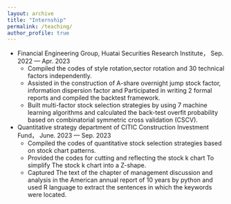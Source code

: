 ```yaml
---
layout: archive
title: "Internship"
permalink: /teaching/
author_profile: true
---
```

* Financial Engineering Group, Huatai Securities Research Institute，	Sep. 2022 — Apr. 2023
  *	Compiled the codes of style rotation,sector rotation and 30 technical factors independently.
  *	Assisted in the construction of A-share overnight jump stock factor, information dispersion factor 
    and Participated in writing 2 formal reports and compiled the backtest framework.
  *	Built multi-factor stock selection strategies by using 7 machine learning algorithms and calculated
    the back-test overfit probability based on combinatorial symmetric cross validation (CSCV).
* Quantitative strategy department of CITIC Construction Investment Fund，	June. 2023 — Sep. 2023
  *	Compiled the codes of quantitative stock selection strategies based on stock chart patterns.
  *	Provided the codes for cutting and reflecting the stock k chart To simplify The stock k chart into a Z-shape.
  *	Captured The text of the chapter of management discussion and analysis in the American annual report of 10 years
    by python and used R language to extract the sentences in which the keywords were located.
